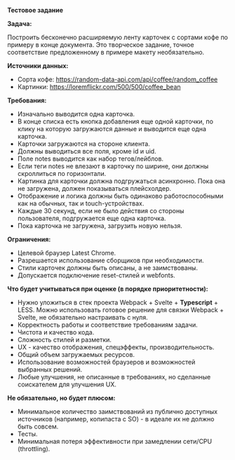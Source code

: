 **Тестовое задание**

**Задача:**

Построить бесконечно расширяемую ленту карточек с сортами кофе по примеру в конце документа. Это творческое задание, точное соответствие предложенному в примере макету необязательно.

**Источники данных:**

-   Сорта кофе: https://random-data-api.com/api/coffee/random_coffee
-   Картинки: https://loremflickr.com/500/500/coffee_bean

**Требования:**

-   Изначально выводится одна карточка.
-   В конце списка есть кнопка добавления еще одной карточки, по клику на которую загружаются данные и выводится еще одна карточка.
-   Карточки загружаются на стороне клиента.
-   Должны выводиться все поля, кроме id и uid.
-   Поле notes выводится как набор тегов/лейблов.
-   Если теги notes не влезают в карточку по ширине, они должны скроллиться по горизонтали.
-   Картинка для карточки должна подгружаться асинхронно. Пока она не загружена, должен показываться плейсхолдер.
-   Отображение и логика должны быть одинаково работоспособными как на обычных, так и touch-устройствах.
-   Каждые 30 секунд, если не было действия со стороны пользователя, подгружается еще одна карточка.
-   Пока карточка не загружена, загрузить новую нельзя.

**Ограничения:**

-   Целевой браузер Latest Chrome.
-   Разрешается использование сборщиков при необходимости.
-   Стили карточек должны быть описаны, а не заимствованы.
-   Допускается подключение reset-стилей и webfonts.

**Что будет учитываться при оценке (в порядке приоритетности):**

-   Нужно уложиться в стек проекта Webpack + Svelte + **Typescript** + LESS. Можно использовать готовое решение для связки Webpack + Svelte, не обязательно настраивать с нуля.
-   Корректность работы и соответствие требованиям задачи.
-   Чистота и качество кода.
-   Сложность стилей и разметки.
-   UX - качество отображения, спецэффекты, производительность.
-   Общий объем загружаемых ресурсов.
-   Использование возможностей браузеров и возможностей выбранных решений.
-   Любые улучшения, не описанные в требованиях, но сделанные соискателем для улучшения UX.

**Не обязательно, но будет плюсом:**

-   Минимальное количество заимствований из публично доступных источников (например, копипаста с SO) - в идеале их не должно быть совсем.
-   Тесты.
-   Минимальная потеря эффективности при замедлении сети/CPU (throttling).
